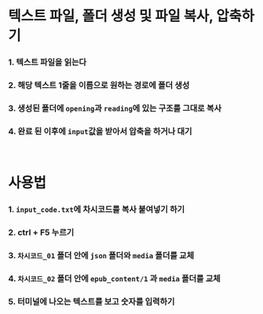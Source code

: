 # 텍스트 파일, 폴더 생성 및 파일 복사, 압축하기
### 1. 텍스트 파일을 읽는다
### 2. 해당 텍스트 1줄을 이름으로 원하는 경로에 폴더 생성
### 3. 생성된 폴더에 `opening`과 `reading`에 있는 구조를 그대로 복사
### 4. 완료 된 이후에 `input`값을 받아서 압축을 하거나 대기

<br/>

# 사용법

### 1. `input_code.txt`에 차시코드를 복사 붙여넣기 하기
### 2. ctrl + F5 누르기
### 3. `차시코드_01` 폴더 안에 `json` 폴더와 `media` 폴더를 교체
### 4. `차시코드_02` 폴더 안에 `epub_content/1` 과 `media` 폴더를 교체
### 5. 터미널에 나오는 텍스트를 보고 숫자를 입력하기